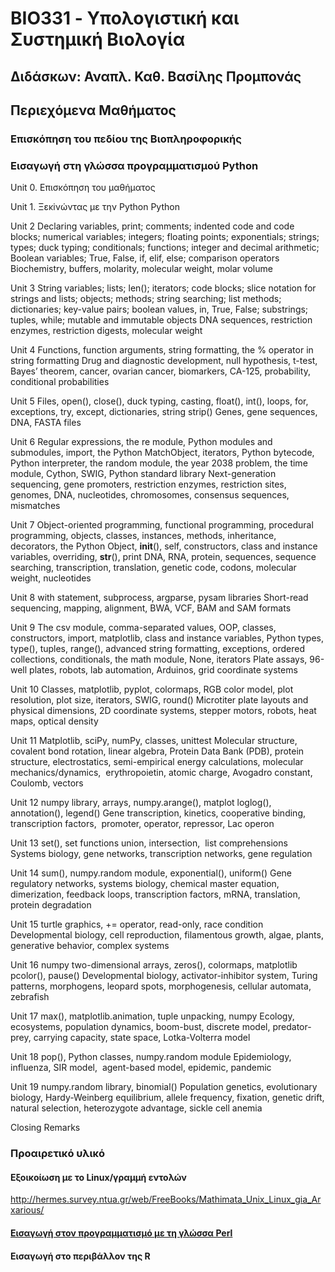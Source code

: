 # BIO331 - Υπολογιστική και Συστημική Βιολογία

## Διδάσκων: Αναπλ. Καθ. Βασίλης Προμπονάς

## Περιεχόμενα Μαθήματος

### Επισκόπηση του πεδίου της Βιοπληροφορικής
### Εισαγωγή στη γλώσσα προγραμματισμού Python
Unit 0. Επισκόπηση του μαθήματος


Unit 1. Ξεκiνώντας με την Python
Python

Unit 2
Declaring variables, print; comments; indented code and code blocks; numerical variables; integers; floating points; exponentials; strings; types; duck typing; conditionals; functions; integer and decimal arithmetic; Boolean variables; True, False, if, elif, else; comparison operators 
Biochemistry, buffers, molarity, molecular weight, molar volume

Unit 3
String variables; lists; len(); iterators; code blocks; slice notation for strings and lists; objects; methods; string searching; list methods; dictionaries; key-value pairs; boolean values, in, True, False; substrings; tuples, while; mutable and immutable objects 
DNA sequences, restriction enzymes, restriction digests, molecular weight

Unit 4
Functions, function arguments, string formatting, the % operator in string formatting 
Drug and diagnostic development, null hypothesis, t-test, Bayes’ theorem, cancer, ovarian cancer, biomarkers, CA-125, probability, conditional probabilities

Unit 5
Files, open(), close(), duck typing, casting, float(), int(), loops, for, exceptions, try, except, dictionaries, string strip()
Genes, gene sequences, DNA, FASTA files

Unit 6
Regular expressions, the re module, Python modules and submodules, import, the Python MatchObject, iterators, Python bytecode, Python interpreter, the random module, the year 2038 problem, the time module, Cython, SWIG, Python standard library 
Next-generation sequencing, gene promoters, restriction enzymes, restriction sites, genomes, DNA, nucleotides, chromosomes, consensus sequences, mismatches

Unit 7
Object-oriented programming, functional programming, procedural programming, objects, classes, instances, methods, inheritance, decorators, the Python Object, __init__(), self, constructors, class and instance variables, overriding, __str__(), print 
DNA, RNA, protein, sequences, sequence searching, transcription, translation, genetic code, codons, molecular weight, nucleotides

Unit 8
with statement, subprocess, argparse, pysam libraries
Short-read sequencing, mapping, alignment, BWA, VCF, BAM and SAM formats

Unit 9
The csv module, comma-separated values, OOP, classes, constructors, import, matplotlib, class and instance variables, Python types, type(), tuples, range(), advanced string formatting, exceptions, ordered collections, conditionals, the math module, None, iterators 
Plate assays, 96-well plates, robots, lab automation, Arduinos, grid coordinate systems

Unit 10
Classes, matplotlib, pyplot, colormaps, RGB color model, plot resolution, plot size, iterators, SWIG, round()
Microtiter plate layouts and physical dimensions, 2D coordinate systems, stepper motors, robots, heat maps, optical density

Unit 11
Matplotlib, sciPy, numPy, classes, unittest
Molecular structure, covalent bond rotation, linear algebra, Protein Data Bank (PDB), protein structure, electrostatics, semi-empirical energy calculations, molecular mechanics/dynamics,  erythropoietin, atomic charge, Avogadro constant, Coulomb, vectors

Unit 12
numpy library, arrays, numpy.arange(), matplot loglog(), annotation(), legend()
Gene transcription, kinetics, cooperative binding, transcription factors,  promoter, operator, repressor, Lac operon

Unit 13
set(), set functions union, intersection,  list comprehensions 
Systems biology, gene networks, transcription networks, gene regulation

Unit 14
sum(), numpy.random module, exponential(), uniform()
Gene regulatory networks, systems biology, chemical master equation, dimerization, feedback loops, transcription factors, mRNA, translation, protein degradation

Unit 15
turtle graphics, += operator, read-only, race condition
Developmental biology, cell reproduction, filamentous growth, algae, plants, generative behavior, complex systems


Unit 16
numpy two-dimensional arrays, zeros(), colormaps, matplotlib  pcolor(), pause()
Developmental biology, activator-inhibitor system, Turing patterns, morphogens, leopard spots, morphogenesis, cellular automata, zebrafish

Unit 17
max(), matplotlib.animation, tuple unpacking, numpy
Ecology, ecosystems, population dynamics, boom-bust, discrete model, predator-prey, carrying capacity, state space, Lotka-Volterra model

Unit 18
pop(), Python classes, numpy.random module
Epidemiology, influenza, SIR model,  agent-based model, epidemic, pandemic


Unit 19
numpy.random library, binomial()
Population genetics, evolutionary biology, Hardy-Weinberg equilibrium, allele frequency, fixation, genetic drift, natural selection, heterozygote advantage, sickle cell anemia

Closing Remarks
### Προαιρετικό υλικό
#### Εξοικοίωση με το Linux/γραμμή εντολών
http://hermes.survey.ntua.gr/web/FreeBooks/Mathimata_Unix_Linux_gia_Arxarious/
#### [Εισαγωγή στον προγραμματισμό με τη γλώσσα Perl](https://github.com/vprobon/BIO331/blob/master/perl.md)
#### Εισαγωγή στο περιβάλλον της R
